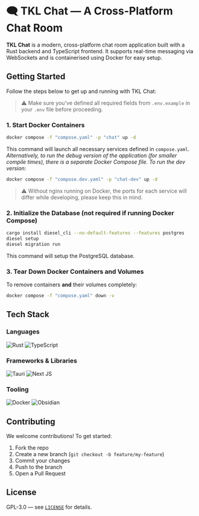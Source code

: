 # 🗨️ TKL Chat — A Cross-Platform Chat Room

**TKL Chat** is a modern, cross-platform chat room application built with a Rust backend and TypeScript frontend. It supports real-time messaging via WebSockets and is containerised using Docker for easy setup.

## Getting Started

Follow the steps below to get up and running with TKL Chat:

> ⚠️ Make sure you've defined all required fields from `.env.example` in your `.env` file before proceeding.

### 1. Start Docker Containers

```bash
docker compose -f "compose.yaml" -p "chat" up -d
```

This command will launch all necessary services defined in `compose.yaml`. *Alternatively, to run the debug version of the application (for smaller compile times), there is a separate Docker Compose file. To run the dev version:*

```bash
docker compose -f "compose.dev.yaml" -p "chat-dev" up -d
```

> ⚠️ Without nginx running on Docker, the ports for each service will differ while developing, please keep this in mind.

### 2. Initialize the Database (not required if running Docker Compose)

```bash
cargo install diesel_cli --no-default-features --features postgres
diesel setup
diesel migration run
```

This command will setup the PostgreSQL database.

### 3. Tear Down Docker Containers and Volumes

To remove containers **and** their volumes completely:

```bash
docker compose -f "compose.yaml" down -v
```

## Tech Stack

### Languages

![Rust](https://img.shields.io/badge/rust-%23000000.svg?style=for-the-badge&logo=rust&logoColor=white)
![TypeScript](https://img.shields.io/badge/typescript-%23007ACC.svg?style=for-the-badge&logo=typescript&logoColor=white)

### Frameworks & Libraries

![Tauri](https://img.shields.io/badge/tauri-%2324C8DB.svg?style=for-the-badge&logo=tauri&logoColor=%23FFFFFF)
![Next JS](https://img.shields.io/badge/Next-black?style=for-the-badge&logo=next.js&logoColor=white)

### Tooling

![Docker](https://img.shields.io/badge/docker-%230db7ed.svg?style=for-the-badge&logo=docker&logoColor=white)
![Obsidian](https://img.shields.io/badge/Obsidian-%23483699.svg?style=for-the-badge&logo=obsidian&logoColor=white)

## Contributing

We welcome contributions! To get started:

1. Fork the repo
2. Create a new branch (`git checkout -b feature/my-feature`)
3. Commit your changes
4. Push to the branch
5. Open a Pull Request

## License

GPL-3.0 — see [`LICENSE`](./LICENSE) for details.

